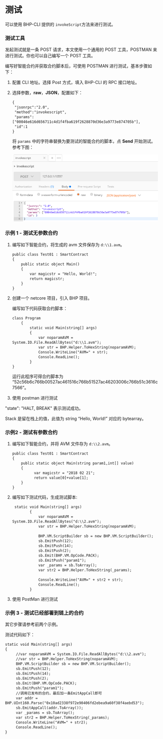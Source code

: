 # 测试

可以使用 BHP-CLI 提供的 `invokeScript`方法来进行测试。

### 测试工具

发起测试就是一条 POST 请求，本文使用一个通用的 POST 工具，POSTMAN 来进行测试。你也可以自己编写一个 POST 工具。

编写好智能合约并获取合约脚本后，可使用 POSTMAN 进行测试，基本步骤如下：

1. 配置 CLI 地址。选择 Post 方式，填入 BHP-CLI 的 RPC 接口地址。

2. 选择参数，**raw**，**JSON**，配置如下：

   ```
   {
    "jsonrpc":"2.0",
    "method":"invokescript",
    "params":["00046e616d656711c4d1f4fba619f2628870d36e3a9773e874705b"],
    "id":1
   }
   ```

   将 `params` 中的字符串替换为要测试的智能合约的脚本，点 **Send** 开始测试。参考下图：

   ![test](../assets/test.png)

### 示例 1 - 测试无参数合约

1. 编写如下智能合约，将生成的 avm 文件保存为 `d:\\1.avm`。

   ```
   public class Test01 : SmartContract
   {
       public static object Main()
       {
           var magicstr = "Hello, World!";
           return magicstr;
       }
   }
   ```

2. 创建一个 netcore 项目，引入 BHP 项目。

   编写如下代码获取合约脚本：

   ```
   class Program
       {
           static void Main(string[] args)
           {
               var noparamAVM = System.IO.File.ReadAllBytes("d:\\1.avm");
               var str = BHP.Helper.ToHexString(noparamAVM);
               Console.WriteLine("AVM=" + str);
               Console.ReadLine();
           }
   }
   ```

   运行此程序可得合约脚本为 “52c56b6c766b00527ac461516c766b51527ac46203006c766b51c3616c7566”。

3. 使用 postman 进行测试

"state": "HALT, BREAK" 表示测试成功。

Stack 是留在栈上的值，此值为 string “Hello, World!” 对应的 bytearray。

### 示例2 - 测试有参数合约

1. 编写如下智能合约，并将 AVM 文件存为 `d:\\2.avm`。

   ```
   public class Test01 : SmartContract
   {
       public static object Main(string param1,int[] value)
       {
             var magicstr = "2018 02 21";
             return value[0]+value[1];
       }
   }
   ```

2. 编写如下测试代码，生成测试脚本:

   ```
    static void Main(string[] args)
           {
               var noparamAVM = System.IO.File.ReadAllBytes("d:\\2.avm");
               var str = BHP.Helper.ToHexString(noparamAVM);
   
               BHP.VM.ScriptBuilder sb = new BHP.VM.ScriptBuilder();
               sb.EmitPush(12);
               sb.EmitPush(14);
               sb.EmitPush(2);
               sb.Emit(BHP.VM.OpCode.PACK);
               sb.EmitPush("param1");
               var _params = sb.ToArray();
               var str2 = BHP.Helper.ToHexString(_params);
   
               Console.WriteLine("AVM=" + str2 + str);
               Console.ReadLine();
           }
   ```

3. 使用 PostMan 进行测试

### 示例 3 - 测试已经部署到链上的合约

其它步骤请参考前两个示例。

测试代码如下：

```
static void Main(string[] args)
{
     //var noparamAVM = System.IO.File.ReadAllBytes("d:\\2.avm");
     //var str = BHP.Helper.ToHexString(noparamAVM);
     BHP.VM.ScriptBuilder sb = new BHP.VM.ScriptBuilder();
     sb.EmitPush(12);
     sb.EmitPush(14);
     sb.EmitPush(2);
     sb.Emit(BHP.VM.OpCode.PACK);
     sb.EmitPush("param1");
     //调用已发布的合约，最后加一条EmitAppCall即可
     var addr = BHP.UInt160.Parse("0x10ad2338f972e90406fd2ebea9a60f38f4aebd53");
     sb.EmitAppCall(addr.ToArray());
     var _params = sb.ToArray();
     var str2 = BHP.Helper.ToHexString(_params);
     Console.WriteLine("AVM=" + str2);
     Console.ReadLine();
}
```